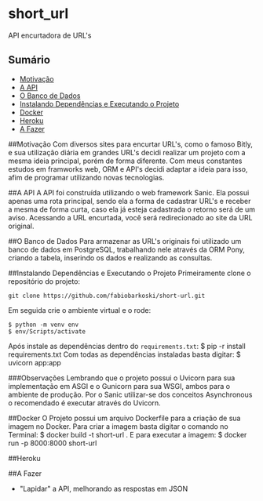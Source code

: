 # short_url
API encurtadora de URL's

## Sumário

- [Motivação](#motivacao)
- [A API](#a-api)
- [O Banco de Dados](#o-banco-de-dados)
- [Instalando Dependências e Executando o Projeto](#Instalando-dependencias-e-executando-o-projeto)
- [Docker](#docker)
- [Heroku](#heroku)
- [A Fazer](#a-fazer)

##Motivação
Com diversos sites para encurtar URL's, como o famoso Bitly, e sua utilização diária em grandes URL's decidi realizar um projeto com a mesma ideia principal, porém de forma diferente. Com meus constantes estudos em framworks web, ORM e API's decidi adaptar a ideia para isso, afim de programar utilizando novas tecnologias.

##A API
A API foi construída utilizando o web framework Sanic. Ela possui apenas uma rota principal, sendo ela a forma de cadastrar URL's e receber a mesma de forma curta, caso ela já esteja cadastrada o retorno será de um aviso. Acessando a URL encurtada, você será redirecionado ao site da URL original.

##O Banco de Dados
Para armazenar as URL's originais foi utilizado um banco de dados em PostgreSQL, trabalhando nele através da ORM Pony, criando a tabela, inserindo os dados e realizando as consultas.

##Instalando Dependências e Executando o Projeto
Primeiramente clone o repositório do projeto:
```
git clone https://github.com/fabiobarkoski/short-url.git
```
Em seguida crie o ambiente virtual e o rode:
```
$ python -m venv env
$ env/Scripts/activate
```
Após instale as dependências dentro do `requirements.txt`:
  $ pip -r install requirements.txt
Com todas as dependências instaladas basta digitar:
  $ uvicorn app:app

###Observações
Lembrando que o projeto possui o Uvicorn para sua implementação em ASGI e o Gunicorn para sua WSGI, ambos para o ambiente de produção. Por o Sanic utilizar-se dos conceitos Asynchronous o recomendado é executar através do Uvicorn.

##Docker
O Projeto possui um arquivo Dockerfile para a criação de sua imagem no Docker. Para criar a imagem basta digitar o comando no Terminal:
  $ docker build -t short-url .
E para executar a imagem:
  $ docker run -p 8000:8000 short-url  

##Heroku

##A Fazer
- "Lapidar" a API, melhorando as respostas em JSON
